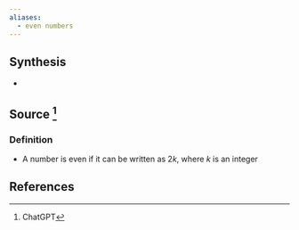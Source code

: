 ```yaml
---
aliases:
  - even numbers
---
```

## Synthesis
- 
## Source [^1]
### Definition
- A number is even if it can be written as $2k$, where $k$ is an integer
## References

[^1]: ChatGPT
